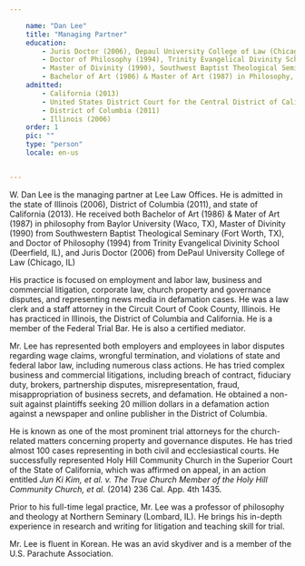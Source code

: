 ```yaml
---

    name: "Dan Lee"
    title: "Managing Partner"
    education:
        - Juris Doctor (2006), Depaul University College of Law (Chicago, IL)
        - Doctor of Philosophy (1994), Trinity Evangelical Divinity School (Deerfield, IL)
        - Master of Divinity (1990), Southwest Baptist Theological Seminary (Fort Worth, TX)
        - Bachelor of Art (1986) & Master of Art (1987) in Philosophy, Baylor University (Waco, TX)
    admitted:
        - California (2013)
        - United States District Court for the Central District of California
        - District of Columbia (2011)
        - Illinois (2006)
    order: 1
    pic: ""
    type: "person"
    locale: en-us


---
```


W. Dan Lee is the managing partner at Lee Law Offices.  He is admitted in the state of Illinois (2006), District of Columbia (2011), and state of California (2013).  He received both Bachelor of Art (1986) & Mater of Art (1987) in philosophy from Baylor University (Waco, TX), Master of Divinity (1990) from Southwestern Baptist Theological Seminary (Fort Worth, TX), and Doctor of Philosophy (1994) from Trinity Evangelical Divinity School (Deerfield, IL), and Juris Doctor (2006) from DePaul University College of Law (Chicago, IL)

His practice is focused on employment and labor law, business and commercial litigation, corporate law, church property and governance disputes, and representing news media in defamation cases.  He was a law clerk and a staff attorney in the Circuit Court of Cook County, Illinois.  He has practiced in Illinois, the District of Columbia and California. He is a member of the Federal Trial Bar.  He is also a certified mediator. 

Mr. Lee has represented both employers and employees in labor disputes regarding wage claims, wrongful termination, and violations of state and federal labor law, including numerous class actions. He has tried complex business and commercial litigations, including breach of contract, fiduciary duty, brokers, partnership disputes, misrepresentation, fraud, misappropriation of business secrets, and defamation. He obtained a non-suit against plaintiffs seeking 20 million dollars in a defamation action against a newspaper and online publisher in the District of Columbia.

He is known as one of the most prominent trial attorneys for the church-related matters concerning property and governance disputes. He has tried almost 100 cases representing in both civil and ecclesiastical courts. He successfully represented Holy Hill Community Church in the Superior Court of the State of California, which was affirmed on appeal, in an action entitled *Jun Ki Kim, et al. v. The True Church Member of the Holy Hill Community Church, et al.* (2014) 236 Cal. App. 4th 1435.  

Prior to his full-time legal practice, Mr. Lee was a professor of philosophy and theology at Northern Seminary (Lombard, IL).  He brings his in-depth experience in research and writing for litigation and teaching skill for trial.  

Mr. Lee is fluent in Korean.  He was an avid skydiver and is a member of the U.S. Parachute Association. 
